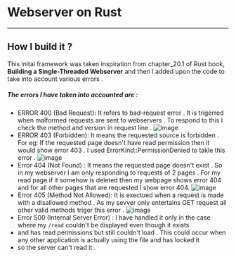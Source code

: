 # Webserver on Rust  
---------------------------------
## How I build it ? 

This inital framework was taken inspiration from chapter_20.1 of Rust book, **Building a Single-Threaded Webserver** and 
then I added upon the code to take into account various errors .

##### The errors I have taken into accounted are : 
* ERROR 400 (Bad Request): It refers to bad-request error . It is trigerred when malformed requests are sent to webservers .
  To respond to this I check the method and version in request line .
 ![image](https://github.com/fidgetaryan445/Rustlings_230217/assets/148867576/a9310023-b92a-4077-8747-e7a1f2968f32)
* ERROR 403 (Forbidden): It means the requested source is forbidden . For eg: If the requested page doesn't have read permission then
it would show error 403 . I used ErrorKind::PermissionDenied to takle this error .
![image](https://github.com/fidgetaryan445/Rustlings_230217/assets/148867576/0dbcb788-053e-450f-9ac9-6eabb0d5b3a8)
* Error 404 (Not Found) : It means the requested page doesn't exist . So in my webserver I am only responding to requests of 2 pages .
For my read page if it somehow is deleted then my webpage shows error 404 and for all other pages that are requested I show error 404.
![image](https://github.com/fidgetaryan445/Rustlings_230217/assets/148867576/7de07c2d-2745-4681-8230-d6d7fdb0e212)
* Error 405 (Method Not Allowed): It is exectued when a request is made with a disallowed method  . As my sevver only entertains GET request all other
valid methods triger this error  .
![image](https://github.com/fidgetaryan445/Rustlings_230217/assets/148867576/c3c3a0c5-7bf0-4f5c-8b9d-7b6b2a7bbd6e)
* Error 500 (Internal Server Error) : I have handled it only in the case where my `/read` couldn't be displayed even though it exists
* and has read permissions but still couldn't load . This could occur when any other application is actually using the file and has locked it
* so the server can't read it .

